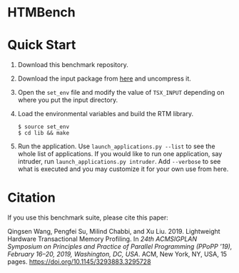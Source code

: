 # HTMBench

Quick Start
============
1. Download this benchmark repository.

1. Download the input package from [here](https://drive.google.com/open?id=1vf_HbWKNQROHI5XIXIAFfHHfkYJYe1yu) and uncompress it.

1. Open the `set_env` file and modify the value of `TSX_INPUT` depending on where you put the input directory.

1. Load the environmental variables and build the RTM library.
   ```
   $ source set_env
   $ cd lib && make
   ```

1. Run the application.
   Use ```launch_applications.py --list``` to see the whole list of applications.
   If you would like to run one application, say intruder, run ```launch_applications.py intruder```.
   Add ```--verbose``` to see what is executed and you may customize it for your own use from here.

Citation
============

If you use this benchmark suite, please cite this paper:

Qingsen Wang, Pengfei Su, Milind Chabbi, and Xu Liu. 2019. Lightweight Hardware Transactional Memory Profiling. In _24th ACMSIGPLAN Symposium on Principles and Practice of Parallel Programming
(PPoPP ’19), February 16–20, 2019, Washington, DC, USA_. ACM, New York, NY, USA, 15 pages. https://doi.org/10.1145/3293883.3295728
